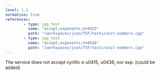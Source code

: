 ```yaml
---
level: 1.1
normative: true
references:
        - type: cpp_test
          name: "accept;exponents;U+0425"
          path: "/workspaces/json/TSF/tests/unit-numbers.cpp"
        - type: cpp_test
          name: "accept;exponents;U+0436"
          path: "/workspaces/json/TSF/tests/unit-numbers.cpp"
---
```


The service does not accept cyrillic e u0415, u0436, nor exp. (could be added)
